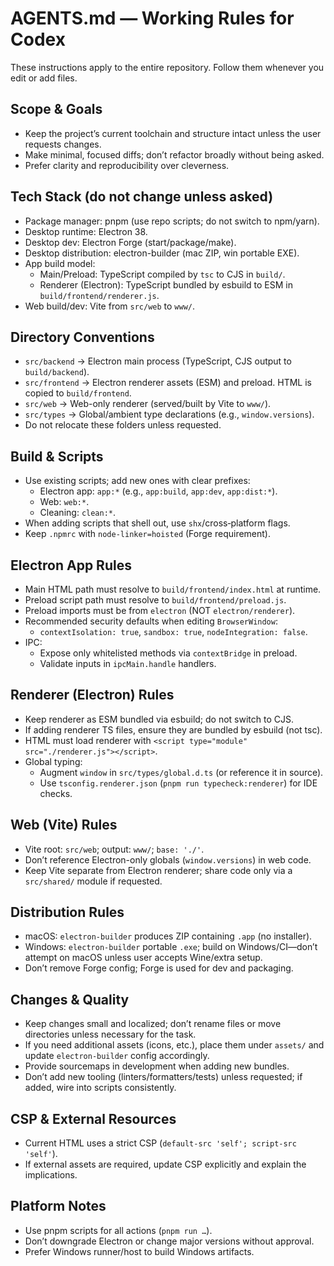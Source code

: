 # AGENTS.md — Working Rules for Codex

These instructions apply to the entire repository. Follow them whenever you edit or add files.

## Scope & Goals
- Keep the project’s current toolchain and structure intact unless the user requests changes.
- Make minimal, focused diffs; don’t refactor broadly without being asked.
- Prefer clarity and reproducibility over cleverness.

## Tech Stack (do not change unless asked)
- Package manager: pnpm (use repo scripts; do not switch to npm/yarn).
- Desktop runtime: Electron 38.
- Desktop dev: Electron Forge (start/package/make).
- Desktop distribution: electron-builder (mac ZIP, win portable EXE).
- App build model:
  - Main/Preload: TypeScript compiled by `tsc` to CJS in `build/`.
  - Renderer (Electron): TypeScript bundled by esbuild to ESM in `build/frontend/renderer.js`.
- Web build/dev: Vite from `src/web` to `www/`.

## Directory Conventions
- `src/backend`   → Electron main process (TypeScript, CJS output to `build/backend`).
- `src/frontend`  → Electron renderer assets (ESM) and preload. HTML is copied to `build/frontend`.
- `src/web`       → Web-only renderer (served/built by Vite to `www/`).
- `src/types`     → Global/ambient type declarations (e.g., `window.versions`).
- Do not relocate these folders unless requested.

## Build & Scripts
- Use existing scripts; add new ones with clear prefixes:
  - Electron app: `app:*` (e.g., `app:build`, `app:dev`, `app:dist:*`).
  - Web: `web:*`.
  - Cleaning: `clean:*`.
- When adding scripts that shell out, use `shx`/cross‑platform flags.
- Keep `.npmrc` with `node-linker=hoisted` (Forge requirement).

## Electron App Rules
- Main HTML path must resolve to `build/frontend/index.html` at runtime.
- Preload script path must resolve to `build/frontend/preload.js`.
- Preload imports must be from `electron` (NOT `electron/renderer`).
- Recommended security defaults when editing `BrowserWindow`:
  - `contextIsolation: true`, `sandbox: true`, `nodeIntegration: false`.
- IPC:
  - Expose only whitelisted methods via `contextBridge` in preload.
  - Validate inputs in `ipcMain.handle` handlers.

## Renderer (Electron) Rules
- Keep renderer as ESM bundled via esbuild; do not switch to CJS.
- If adding renderer TS files, ensure they are bundled by esbuild (not tsc).
- HTML must load renderer with `<script type="module" src="./renderer.js"></script>`.
- Global typing:
  - Augment `window` in `src/types/global.d.ts` (or reference it in source).
  - Use `tsconfig.renderer.json` (`pnpm run typecheck:renderer`) for IDE checks.

## Web (Vite) Rules
- Vite root: `src/web`; output: `www/`; `base: './'`.
- Don’t reference Electron-only globals (`window.versions`) in web code.
- Keep Vite separate from Electron renderer; share code only via a `src/shared/` module if requested.

## Distribution Rules
- macOS: `electron-builder` produces ZIP containing `.app` (no installer).
- Windows: `electron-builder` portable `.exe`; build on Windows/CI—don’t attempt on macOS unless user accepts Wine/extra setup.
- Don’t remove Forge config; Forge is used for dev and packaging.

## Changes & Quality
- Keep changes small and localized; don’t rename files or move directories unless necessary for the task.
- If you need additional assets (icons, etc.), place them under `assets/` and update `electron-builder` config accordingly.
- Provide sourcemaps in development when adding new bundles.
- Don’t add new tooling (linters/formatters/tests) unless requested; if added, wire into scripts consistently.

## CSP & External Resources
- Current HTML uses a strict CSP (`default-src 'self'; script-src 'self'`).
- If external assets are required, update CSP explicitly and explain the implications.

## Platform Notes
- Use pnpm scripts for all actions (`pnpm run …`).
- Don’t downgrade Electron or change major versions without approval.
- Prefer Windows runner/host to build Windows artifacts.